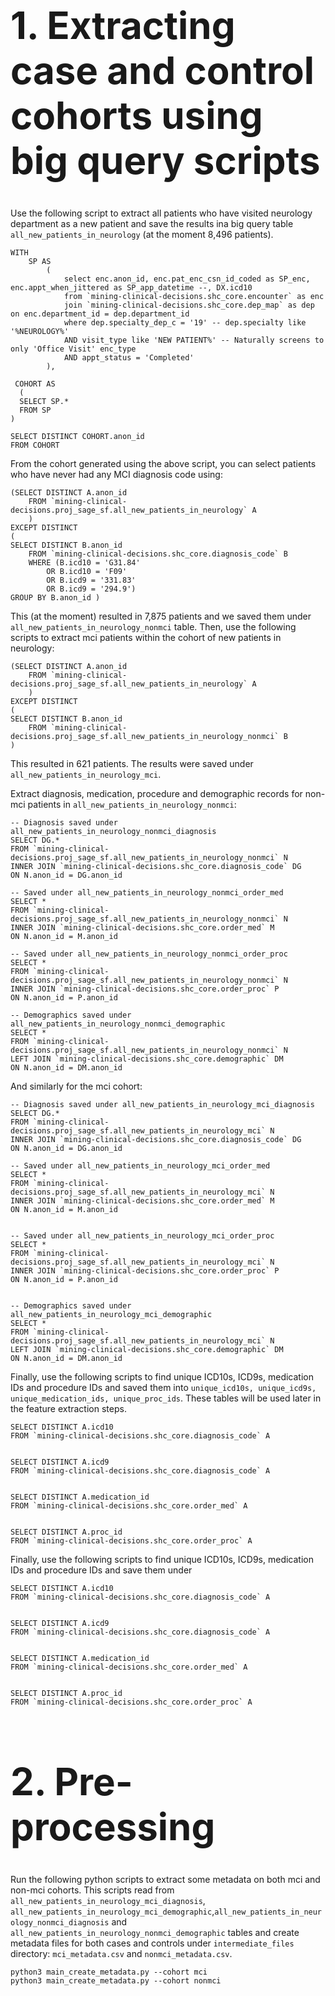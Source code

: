 <h1 style="font-size:60px;">1. Extracting case and control cohorts using big query scripts</h1>

Use the following script to extract all patients who have visited neurology department as a new patient and save the results ina big query table ```all_new_patients_in_neurology``` (at the moment 8,496 patients). 

```
WITH
    SP AS
        (
            select enc.anon_id, enc.pat_enc_csn_id_coded as SP_enc, enc.appt_when_jittered as SP_app_datetime --, DX.icd10
            from `mining-clinical-decisions.shc_core.encounter` as enc 
            join `mining-clinical-decisions.shc_core.dep_map` as dep on enc.department_id = dep.department_id    
            where dep.specialty_dep_c = '19' -- dep.specialty like '%NEUROLOGY%'
            AND visit_type like 'NEW PATIENT%' -- Naturally screens to only 'Office Visit' enc_type 
            AND appt_status = 'Completed'
        ),

 COHORT AS
  (
  SELECT SP.*
  FROM SP 
)

SELECT DISTINCT COHORT.anon_id
FROM COHORT 
```
From the cohort generated using the above script, you can select patients who have never had any MCI diagnosis code using:
```
(SELECT DISTINCT A.anon_id
    FROM `mining-clinical-decisions.proj_sage_sf.all_new_patients_in_neurology` A
    )
EXCEPT DISTINCT 
(
SELECT DISTINCT B.anon_id
    FROM `mining-clinical-decisions.shc_core.diagnosis_code` B
    WHERE (B.icd10 = 'G31.84'
        OR B.icd10 = 'F09'
        OR B.icd9 = '331.83'
        OR B.icd9 = '294.9')
GROUP BY B.anon_id )
```
This (at the moment) resulted in 7,875 patients and we saved them under ```all_new_patients_in_neurology_nonmci``` table. Then, use the following scripts to extract mci patients within the cohort of new patients in neurology:
```
(SELECT DISTINCT A.anon_id
    FROM `mining-clinical-decisions.proj_sage_sf.all_new_patients_in_neurology` A
    )
EXCEPT DISTINCT 
(
SELECT DISTINCT B.anon_id
    FROM `mining-clinical-decisions.proj_sage_sf.all_new_patients_in_neurology_nonmci` B
)
```
This resulted in 621 patients. The results were saved under ```all_new_patients_in_neurology_mci```. 

Extract diagnosis, medication, procedure and demographic records for non-mci patients in ```all_new_patients_in_neurology_nonmci```:
```
-- Diagnosis saved under all_new_patients_in_neurology_nonmci_diagnosis
SELECT DG.*
FROM `mining-clinical-decisions.proj_sage_sf.all_new_patients_in_neurology_nonmci` N
INNER JOIN `mining-clinical-decisions.shc_core.diagnosis_code` DG
ON N.anon_id = DG.anon_id

-- Saved under all_new_patients_in_neurology_nonmci_order_med
SELECT *
FROM `mining-clinical-decisions.proj_sage_sf.all_new_patients_in_neurology_nonmci` N
INNER JOIN `mining-clinical-decisions.shc_core.order_med` M
ON N.anon_id = M.anon_id

-- Saved under all_new_patients_in_neurology_nonmci_order_proc
SELECT *
FROM `mining-clinical-decisions.proj_sage_sf.all_new_patients_in_neurology_nonmci` N
INNER JOIN `mining-clinical-decisions.shc_core.order_proc` P
ON N.anon_id = P.anon_id

-- Demographics saved under all_new_patients_in_neurology_nonmci_demographic
SELECT *
FROM `mining-clinical-decisions.proj_sage_sf.all_new_patients_in_neurology_nonmci` N
LEFT JOIN `mining-clinical-decisions.shc_core.demographic` DM
ON N.anon_id = DM.anon_id
```
And similarly for the mci cohort:
```
-- Diagnosis saved under all_new_patients_in_neurology_mci_diagnosis
SELECT DG.*
FROM `mining-clinical-decisions.proj_sage_sf.all_new_patients_in_neurology_mci` N
INNER JOIN `mining-clinical-decisions.shc_core.diagnosis_code` DG
ON N.anon_id = DG.anon_id

-- Saved under all_new_patients_in_neurology_mci_order_med
SELECT *
FROM `mining-clinical-decisions.proj_sage_sf.all_new_patients_in_neurology_mci` N
INNER JOIN `mining-clinical-decisions.shc_core.order_med` M
ON N.anon_id = M.anon_id


-- Saved under all_new_patients_in_neurology_mci_order_proc
SELECT *
FROM `mining-clinical-decisions.proj_sage_sf.all_new_patients_in_neurology_mci` N
INNER JOIN `mining-clinical-decisions.shc_core.order_proc` P
ON N.anon_id = P.anon_id


-- Demographics saved under all_new_patients_in_neurology_mci_demographic
SELECT *
FROM `mining-clinical-decisions.proj_sage_sf.all_new_patients_in_neurology_mci` N
LEFT JOIN `mining-clinical-decisions.shc_core.demographic` DM
ON N.anon_id = DM.anon_id
```
Finally, use the following scripts to find unique ICD10s, ICD9s, medication IDs and procedure IDs and saved them into ```unique_icd10s, unique_icd9s, unique_medication_ids, unique_proc_ids```. These tables will be used later in the feature extraction steps.
```
SELECT DISTINCT A.icd10
FROM `mining-clinical-decisions.shc_core.diagnosis_code` A


SELECT DISTINCT A.icd9
FROM `mining-clinical-decisions.shc_core.diagnosis_code` A


SELECT DISTINCT A.medication_id
FROM `mining-clinical-decisions.shc_core.order_med` A


SELECT DISTINCT A.proc_id
FROM `mining-clinical-decisions.shc_core.order_proc` A
```

Finally, use the following scripts to find unique ICD10s, ICD9s, medication IDs and procedure IDs and save them under 
```
SELECT DISTINCT A.icd10
FROM `mining-clinical-decisions.shc_core.diagnosis_code` A


SELECT DISTINCT A.icd9
FROM `mining-clinical-decisions.shc_core.diagnosis_code` A


SELECT DISTINCT A.medication_id
FROM `mining-clinical-decisions.shc_core.order_med` A


SELECT DISTINCT A.proc_id
FROM `mining-clinical-decisions.shc_core.order_proc` A
```
<h1 style="font-size:60px;">2. Pre-processing</h1>

Run the following python scripts to extract some metadata on both mci and non-mci cohorts. This scripts read from ```all_new_patients_in_neurology_mci_diagnosis```, ```all_new_patients_in_neurology_mci_demographic```,```all_new_patients_in_neurology_nonmci_diagnosis``` and  ```all_new_patients_in_neurology_nonmci_demographic``` tables and create metadata files for both cases and controls under ```intermediate_files``` directory: ```mci_metadata.csv``` and ```nonmci_metadata.csv```.

```
python3 main_create_metadata.py --cohort mci
python3 main_create_metadata.py --cohort nonmci
```
